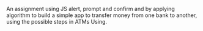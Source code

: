 An assignment using JS alert, prompt and confirm and by applying algorithm to build a simple app to transfer money from one bank to another, using the possible steps in ATMs Using.
